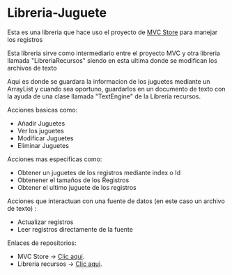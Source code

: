 # Libreria-Juguete
Esta es una libreria que hace uso el proyecto de [MVC Store](https://github.com/HansDavila/MVCStore) para manejar los registros

Esta libreria sirve como intermediario entre el proyecto MVC y  otra libreria llamada "LibreriaRecursos" siendo en esta ultima donde se modifican los archivos de texto

Aqui es donde se guardara la informacion de los juguetes mediante un ArrayList y cuando sea oportuno, guardarlos en un documento de texto con la ayuda de una clase llamada "TextEngine" de la Libreria recursos.

Acciones basicas como:
* Añadir Juguetes
* Ver los juguetes
* Modificar Juguetes
* Eliminar Juguetes

Acciones mas especificas como:
* Obtener un juguetes de los registros mediante index o Id
* Obtenener el tamaños de los Registros
* Obtener el ultimo juguete de los registros

Acciones que interactuan con una fuente de datos (en este caso un archivo de texto) :
* Actualizar registros
* Leer registros directamente de la fuente

Enlaces de repositorios:
*  MVC Store -> [Clic aqui](https://github.com/HansDavila/MVCStore).
*  Libreria recursos -> [Clic aqui](https://github.com/HansDavila/Libreria-Recursos).


